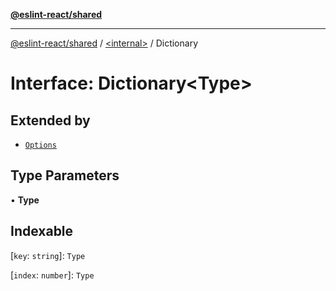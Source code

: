 [**@eslint-react/shared**](../../README.md)

***

[@eslint-react/shared](../../README.md) / [\<internal\>](../README.md) / Dictionary

# Interface: Dictionary\<Type\>

## Extended by

- [`Options`](Options.md)

## Type Parameters

• **Type**

## Indexable

\[`key`: `string`\]: `Type`

\[`index`: `number`\]: `Type`
